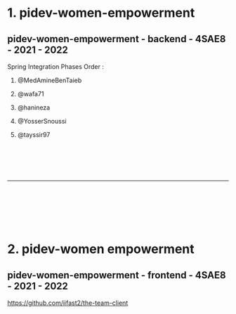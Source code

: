 # 1. pidev-women-empowerment
## pidev-women-empowerment - backend -  4SAE8  - 2021 - 2022 

Spring Integration Phases Order : 


1. @MedAmineBenTaieb

2. @wafa71

3. @hanineza

4. @YosserSnoussi

5. @tayssir97

<br/><br/><br/><br/>

---

<br/><br/><br/><br/><br/>


# 2. pidev-women empowerment 
## pidev-women-empowerment - frontend -  4SAE8  - 2021 - 2022 


https://github.com/iifast2/the-team-client



<br/><br/><br/><br/><br/>
